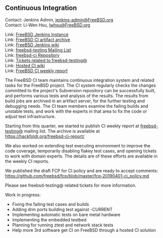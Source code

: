 ## Continuous Integration ##

Contact: Jenkins Admin, <jenkins-admin@FreeBSD.org>  
Contact: Li-Wen Hsu, <lwhsu@FreeBSD.org>  

Link: [FreeBSD Jenkins Instance](https://ci.FreeBSD.org)  
Link: [FreeBSD CI artifact archive](https://artifact.ci.FreeBSD.org/)  
Link: [FreeBSD Jenkins wiki](https://wiki.freebsd.org/Jenkins)  
Link: [freebsd-testing Mailing List](https://lists.FreeBSD.org/mailman/listinfo/freebsd-testing)  
Link: [freebsd-ci Repository](https://github.com/freebsd/freebsd-ci)  
Link: [Tickets related to freebsd-testing@](https://preview.tinyurl.com/y9maauwg)  
Link: [Hosted CI wiki](https://wiki.freebsd.org/HostedCI)  
Link: [FreeBSD CI weekly report](https://hackfoldr.org/freebsd-ci-report/)  

The FreeBSD CI team maintains continuous integration system and
related tasks for the FreeBSD project.  The CI system regularly
checks the changes committed to the project's Subversion repository
can be successfully built, and performs various tests and analysis
of the results.  The results from build jobs are archived in an
artifact server, for the further testing and debugging needs.  The
CI team members examine the failing builds and unstable tests, and
work with the experts in that area to fix the code or adjust test
infrastructure.

Starting from this quarter, we started to publish CI weekly report at
[freebsd-testing@](https://lists.freebsd.org/mailman/listinfo/freebsd-testing)
mailing list.  The archive is available at
https://hackfoldr.org/freebsd-ci-report/

We also worked on extending test executing environment
to improve the code coverage, temporarily disabling flakey test cases,
and opening tickets to work with domain experts.  The details are
of these efforts are available in the weekly CI reports.

We published the draft FCP for CI policy and are ready to accept comments:
https://github.com/freebsd/fcp/blob/master/fcp-20190401-ci_policy.md

Please see freebsd-testing@ related tickets for more information.

Work in progress:
  * Fixing the failing test cases and builds
  * Adding drm ports building test against -CURRENT
  * Implementing automatic tests on bare metal hardware
  * Implementing the embedded testbed
  * Planning for running ztest and network stack tests
  * Help more 3rd software get CI on FreeBSD through a hosted CI solution
